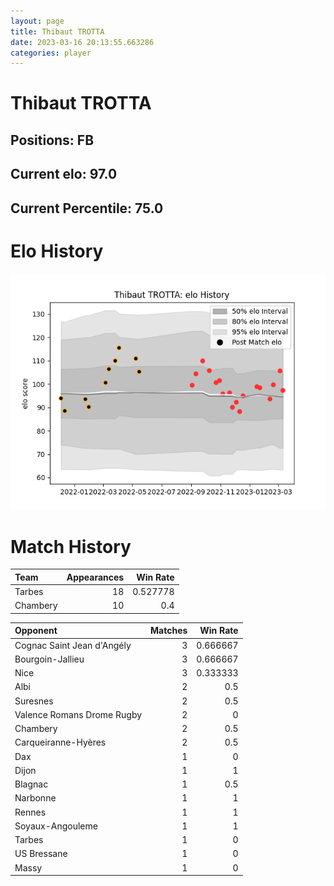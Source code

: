 ```yaml
---  
layout: page  
title: Thibaut TROTTA  
date: 2023-03-16 20:13:55.663286  
categories: player  
---
```

# Thibaut TROTTA

## Positions: FB

## Current elo: 97.0

## Current Percentile: 75.0

# Elo History


![elo history](history_ThibautTROTTA.png)
# Match History


| Team     |   Appearances |   Win Rate |
|:---------|--------------:|-----------:|
| Tarbes   |            18 |   0.527778 |
| Chambery |            10 |   0.4      |

| Opponent                   |   Matches |   Win Rate |
|:---------------------------|----------:|-----------:|
| Cognac Saint Jean d'Angély |         3 |   0.666667 |
| Bourgoin-Jallieu           |         3 |   0.666667 |
| Nice                       |         3 |   0.333333 |
| Albi                       |         2 |   0.5      |
| Suresnes                   |         2 |   0.5      |
| Valence Romans Drome Rugby |         2 |   0        |
| Chambery                   |         2 |   0.5      |
| Carqueiranne-Hyères        |         2 |   0.5      |
| Dax                        |         1 |   0        |
| Dijon                      |         1 |   1        |
| Blagnac                    |         1 |   0.5      |
| Narbonne                   |         1 |   1        |
| Rennes                     |         1 |   1        |
| Soyaux-Angouleme           |         1 |   1        |
| Tarbes                     |         1 |   0        |
| US Bressane                |         1 |   0        |
| Massy                      |         1 |   0        |